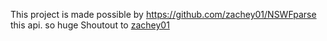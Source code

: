 This project is made possible by https://github.com/zachey01/NSWFparse this api.
so huge Shoutout to [zachey01](https://github.com/zachey01/NSWFparse) 
